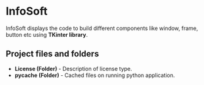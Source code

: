 # InfoSoft
InfoSoft displays the code to build different components like window, frame, button etc using **TKinter library**.

## Project files and folders
- **License (Folder)** - Description of license type.
- **__pycache__ (Folder)** - Cached files on running python application.
